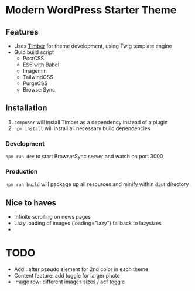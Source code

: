 # Modern WordPress Starter Theme

## Features
- Uses [Timber](https://www.upstatement.com/timber/) for theme development, using Twig template engine
- Gulp build script
  - PostCSS
  - ES6 with Babel
  - Imagemin
  - TailwindCSS
  - PurgeCSS
  - BrowserSync

## Installation

1. ```composer``` will install Timber as a dependency instead of a plugin
2. ```npm install``` will install all necessary build dependencies

### Development

```npm run dev``` to start BrowserSync server and watch on port 3000

### Production

```npm run build``` will package up all resources and minify within ```dist``` directory

## Nice to haves
- Infinite scrolling on news pages
- Lazy loading of images (loading="lazy") fallback to lazysizes
-


# TODO

- Add ::after pseudo element for 2nd color in each theme
- Content feature: add toggle for larger photo
- Image row: different images sizes / acf toggle